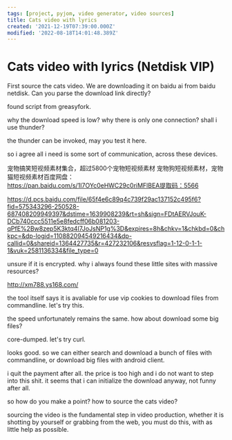 ```yaml
---
tags: [project, pyjom, video generator, video sources]
title: Cats video with lyrics
created: '2021-12-19T07:39:00.000Z'
modified: '2022-08-18T14:01:48.389Z'
---
```


# Cats video with lyrics (Netdisk VIP)

First source the cats video. We are downloading it on baidu ai from baidu netdisk.
Can you parse the download link directly?

found script from greasyfork.

why the download speed is low? why there is only one connection? shall i use thunder?

the thunder can be invoked, may you test it here.

so i agree all i need is some sort of communication, across these devices.

宠物搞笑短视频素材集合，超过5800个宠物短视频素材
宠物狗短视频素材，宠物猫短视频素材百度网盘：https://pan.baidu.com/s/1I7OYc0eHWC29c0riMFlBEA提取码：5566

https://d.pcs.baidu.com/file/65f4e6c89q4c739f29ac137152c495f6?fid=575343296-250528-687408209949397&dstime=1639908239&rt=sh&sign=FDtAERVJouK-DCb740ccc5511e5e8fedcff06b081203-qPfE%2Bw8zep5K3ktq4I7JoJsNP1g%3D&expires=8h&chkv=1&chkbd=0&chkpc=&dp-logid=110882094549216434&dp-callid=0&shareid=1364427735&r=427232106&resvsflag=1-12-0-1-1-1&vuk=2581136334&file_type=0

unsure if it is encrypted. why i always found these little sites with massive resources? 

http://xm788.ys168.com/

the tool itself says it is avaliable for use vip cookies to download files from commandline. let's try this.

the speed unfortunately remains the same. how about download some big files?

core-dumped. let's try curl.

looks good. so we can either search and download a bunch of files with commandline, or download big files with android client.

i quit the payment after all. the price is too high and i do not want to step into this shit. it seems that i can initialize the download anyway, not funny after all.

so how do you make a point? how to source the cats video?

sourcing the video is the fundamental step in video production, whether it is shotting by yourself or grabbing from the web, you must do this, with as little help as possible.
